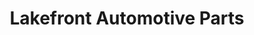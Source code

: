 ---
title: "Lakefront Automotive Parts"
url: /cleveland/lakefront-automotive-parts/
shop: Autoteile
---
